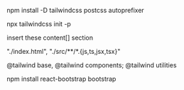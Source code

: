
<!-- when working with Vite otherwise remove postcss autoprefixer -->
npm install -D tailwindcss postcss autoprefixer

npx tailwindcss init -p

<!-- in tailwind.config.js file -->
insert these content[] section 

"./index.html",
"./src/**/*.{js,ts,jsx,tsx}"

<!-- in index.css -->

@tailwind base,
@tailwind components;
@tailwind utilities



<!-- Bootstrap -->

npm install react-bootstrap bootstrap

